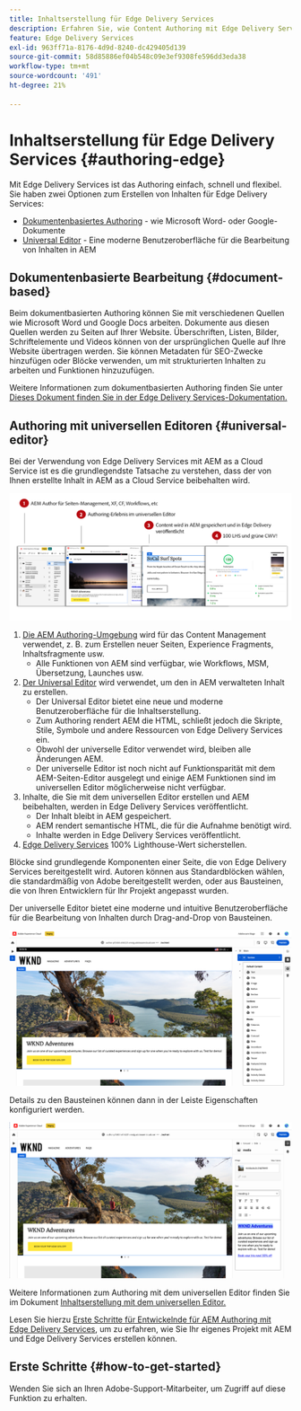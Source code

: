 ```yaml
---
title: Inhaltserstellung für Edge Delivery Services
description: Erfahren Sie, wie Content Authoring mit Edge Delivery Services funktioniert und wie Sie AEM Inhalte mit Edge Delivery Services erstellen.
feature: Edge Delivery Services
exl-id: 963ff71a-8176-4d9d-8240-dc429405d139
source-git-commit: 58d85886ef04b548c09e3ef9308fe596dd3eda38
workflow-type: tm+mt
source-wordcount: '491'
ht-degree: 21%

---
```


# Inhaltserstellung für Edge Delivery Services {#authoring-edge}

Mit Edge Delivery Services ist das Authoring einfach, schnell und flexibel. Sie haben zwei Optionen zum Erstellen von Inhalten für Edge Delivery Services:

* [Dokumentenbasiertes Authoring](#document-based) - wie Microsoft Word- oder Google-Dokumente
* [Universal Editor](#universal-editor) - Eine moderne Benutzeroberfläche für die Bearbeitung von Inhalten in AEM

## Dokumentenbasierte Bearbeitung {#document-based}

Beim dokumentbasierten Authoring können Sie mit verschiedenen Quellen wie Microsoft Word und Google Docs arbeiten. Dokumente aus diesen Quellen werden zu Seiten auf Ihrer Website. Überschriften, Listen, Bilder, Schriftelemente und Videos können von der ursprünglichen Quelle auf Ihre Website übertragen werden. Sie können Metadaten für SEO-Zwecke hinzufügen oder Blöcke verwenden, um mit strukturierten Inhalten zu arbeiten und Funktionen hinzuzufügen.

Weitere Informationen zum dokumentbasierten Authoring finden Sie unter [Dieses Dokument finden Sie in der Edge Delivery Services-Dokumentation.](/help/edge/docs/authoring.md)

## Authoring mit universellen Editoren {#universal-editor}

Bei der Verwendung von Edge Delivery Services mit AEM as a Cloud Service ist es die grundlegendste Tatsache zu verstehen, dass der von Ihnen erstellte Inhalt in AEM as a Cloud Service beibehalten wird.

![Funktionsweise AEM Authoring mit Edge Delivery Services](assets/how-aem-edge-works.png)

1. [Die AEM Authoring-Umgebung](/help/sites-cloud/authoring/quick-start.md) wird für das Content Management verwendet, z. B. zum Erstellen neuer Seiten, Experience Fragments, Inhaltsfragmente usw.
   * Alle Funktionen von AEM sind verfügbar, wie Workflows, MSM, Übersetzung, Launches usw.
1. [Der Universal Editor](/help/sites-cloud/authoring/universal-editor/authoring.md) wird verwendet, um den in AEM verwalteten Inhalt zu erstellen.
   * Der Universal Editor bietet eine neue und moderne Benutzeroberfläche für die Inhaltserstellung.
   * Zum Authoring rendert AEM die HTML, schließt jedoch die Skripte, Stile, Symbole und andere Ressourcen von Edge Delivery Services ein.
   * Obwohl der universelle Editor verwendet wird, bleiben alle Änderungen AEM.
   * Der universelle Editor ist noch nicht auf Funktionsparität mit dem AEM-Seiten-Editor ausgelegt und einige AEM Funktionen sind im universellen Editor möglicherweise nicht verfügbar.
1. Inhalte, die Sie mit dem universellen Editor erstellen und AEM beibehalten, werden in Edge Delivery Services veröffentlicht.
   * Der Inhalt bleibt in AEM gespeichert.
   * AEM rendert semantische HTML, die für die Aufnahme benötigt wird.
   * Inhalte werden in Edge Delivery Services veröffentlicht.
1. [Edge Delivery Services](/help/edge/developer/keeping-it-100.md) 100% Lighthouse-Wert sicherstellen.

Blöcke sind grundlegende Komponenten einer Seite, die von Edge Delivery Services bereitgestellt wird. Autoren können aus Standardblöcken wählen, die standardmäßig von Adobe bereitgestellt werden, oder aus Bausteinen, die von Ihren Entwicklern für Ihr Projekt angepasst wurden.

Der universelle Editor bietet eine moderne und intuitive Benutzeroberfläche für die Bearbeitung von Inhalten durch Drag-and-Drop von Bausteinen.

![Drag &amp; Drop von Bausteinen im universellen Editor](assets/blocks.png)

Details zu den Bausteinen können dann in der Leiste Eigenschaften konfiguriert werden.

![Blockeigenschaften konfigurieren](assets/block-properties.png)

Weitere Informationen zum Authoring mit dem universellen Editor finden Sie im Dokument [Inhaltserstellung mit dem universellen Editor.](/help/sites-cloud/authoring/universal-editor/authoring.md)

Lesen Sie hierzu [Erste Schritte für Entwickelnde für AEM Authoring mit Edge Delivery Services](/help/edge/edge-dev-getting-started.md), um zu erfahren, wie Sie Ihr eigenes Projekt mit AEM und Edge Delivery Services erstellen können.

## Erste Schritte {#how-to-get-started}

Wenden Sie sich an Ihren Adobe-Support-Mitarbeiter, um Zugriff auf diese Funktion zu erhalten.
